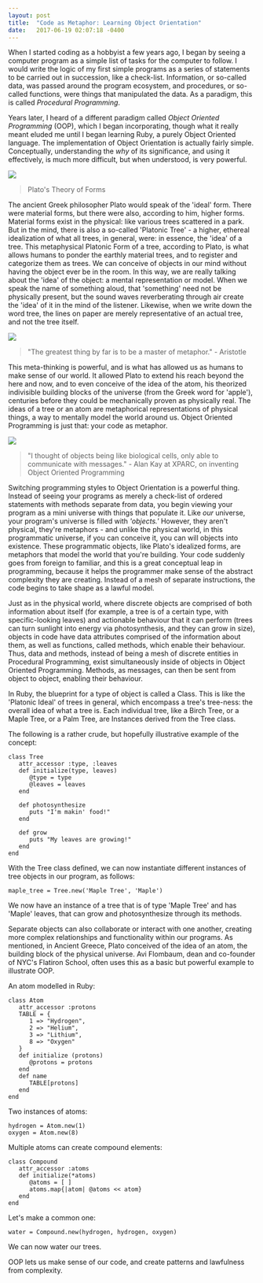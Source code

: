 ```yaml
---
layout: post
title:  "Code as Metaphor: Learning Object Orientation"
date:   2017-06-19 02:07:18 -0400
---
```


When I started coding as a hobbyist a few years ago, I began by seeing a computer program as a simple list of tasks for the computer to follow. I would write the logic of my first simple programs as a series of statements to be carried out in succession, like a check-list. Information, or so-called data, was passed around the program ecosystem, and procedures, or so-called functions, were things that manipulated the data. As a paradigm, this is called *Procedural Programming*.

Years later, I heard of a different paradigm called *Object Oriented Programming* (OOP), which I began incorporating, though what it really meant eluded me until I began learning Ruby, a purely Object Oriented language. The implementation of Object Orientation is actually fairly simple. Conceptually, understanding the *why* of its significance, and using it effectively, is much more difficult, but when understood, is very powerful.

![](https://10philosophycm.wikispaces.com/file/view/Platonic%20Forms%202.jpg/387085090/468x348/Platonic%20Forms%202.jpg)
> Plato's Theory of Forms

The ancient Greek philosopher Plato would speak of the 'ideal' form. There were material forms, but there were also, according to him, higher forms. Material forms exist in the physical: like various trees scattered in a park. But in the mind,  there is also a so-called 'Platonic Tree' - a higher, ethereal idealization of what all trees, in general, were: in essence, the 'idea' of a tree. This metaphysical Platonic Form of a tree, according to Plato, is what allows humans to ponder the earthly material trees, and to register and categorize them as trees. We can conceive of objects in our mind without having the object ever be in the room. In this way, we are really talking about the 'idea' of the object: a mental representation or model. When we speak the name of something aloud, that 'something' need not be physically present, but the sound waves reverberating through air create the 'idea' of it in the mind of the listener. Likewise, when we write down the word tree, the lines on paper are merely representative of an actual tree, and not the tree itself. 

![](http://johnnyholland.org/wp-content/uploads/2011/12/aristotle-header.jpg)
> "The greatest thing by far is to be a master of metaphor." - Aristotle

This meta-thinking is powerful, and is what has allowed us as humans to make sense of our world. It allowed Plato to extend his reach beyond the here and now, and to even conceive of the idea of the atom, his theorized indivisible building blocks of the universe (from the Greek word for 'apple'), centuries before they could be mechanically proven as physically real. The ideas of a tree or an atom are metaphorical representations of physical things, a way to mentally model the world around us. Object Oriented Programming is just that: your code as metaphor.

![](http://www.thepositiveencourager.global/wp-content/uploads/2013/05/Alan-kay.jpg)
> "I thought of objects being like biological cells, only able to communicate with messages." - Alan Kay at XPARC, on inventing Object Oriented Programming

Switching programming styles to Object Orientation is a powerful thing. Instead of seeing your programs as merely a check-list of ordered statements with methods separate from data, you begin viewing your program as a mini universe with things that populate it. Like *our* universe, your program's universe is filled with *'objects.'* However, they aren't physical, they're metaphors - and unlike the physical world, in this programmatic universe, if you can conceive it, you can will objects into existence. These programmatic objects, like Plato's idealized forms, are metaphors that model the world that you're building. Your code suddenly goes from foreign to familiar, and this is a great conceptual leap in programming, because it helps the programmer make sense of the abstract complexity they are creating. Instead of a mesh of separate instructions, the code begins to take shape as a lawful model.

Just as in the physical world, where discrete objects are comprised of both information about itself (for example, a tree is of a certain type, with specific-looking leaves) and actionable behaviour that it can perform (trees can turn sunlight into energy via photosynthesis, and they can grow in size), objects in code have data attributes comprised of the information about them, as well as functions, called methods, which enable their behaviour. Thus, data and methods, instead of being a mesh of discrete entities in Procedural Programming, exist simultaneously inside of objects in Object Oriented Programming. Methods, as messages, can then be sent from object to object, enabling their behaviour. 

In Ruby, the blueprint for a type of object is called a Class. This is like the 'Platonic Ideal' of trees in general, which encompass a tree's tree-ness: the overall idea of what a tree is. Each individual tree, like a Birch Tree, or a Maple Tree, or a Palm Tree, are Instances derived from the Tree class. 

The following is a rather crude, but hopefully illustrative example of the concept:

```
class Tree
   attr_accessor :type, :leaves
   def initialize(type, leaves)
      @type = type
      @leaves = leaves
   end

   def photosynthesize
      puts "I'm makin' food!"
   end

   def grow
      puts "My leaves are growing!"
   end
end
```

With the Tree class defined, we can now instantiate different instances of tree objects in our program, as follows:

```
maple_tree = Tree.new('Maple Tree', 'Maple')
```

We now have an instance of a tree that is of type 'Maple Tree' and has 'Maple' leaves, that can grow and photosynthesize through its methods. 

Separate objects can also collaborate or interact with one another, creating more complex relationships and functionality within our programs. As mentioned, in Ancient Greece, Plato conceived of the idea of an atom, the building block of the physical universe. Avi Flombaum, dean and co-founder of NYC's Flatiron School, often uses this as a basic but powerful example to illustrate OOP. 

An atom modelled in Ruby:

```
class Atom
   attr_accessor :protons
   TABLE = {
      1 => "Hydrogen",
      2 => "Helium",
      3 => "Lithium",
      8 => "Oxygen"
   }
   def initialize (protons)
      @protons = protons
   end
   def name
      TABLE[protons]
   end
end
```

Two instances of atoms: 

```
hydrogen = Atom.new(1)
oxygen = Atom.new(8)
```

Multiple atoms can create compound elements:

```
class Compound
   attr_accessor :atoms
   def initialize(*atoms)
      @atoms = [ ]
      atoms.map{|atom| @atoms << atom}
   end 
end
```

Let's make a common one:

```
water = Compound.new(hydrogen, hydrogen, oxygen)
```

We can now water our trees.

OOP lets us make sense of our code, and create patterns and lawfulness from complexity. 
